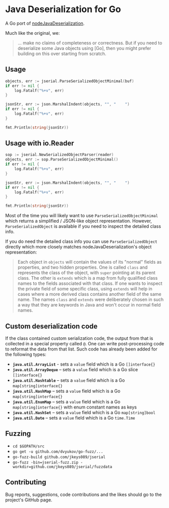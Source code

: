 # Java Deserialization for Go
A Go port of [nodeJavaDeserialization](https://github.com/gagern/nodeJavaDeserialization).

Much like the original, we:
> ... make no claims of completeness or correctness.
> But if you need to deserialize some Java objects using [Go],
> then you might prefer building on this over starting from scratch.


## Usage
```go
objects, err := jserial.ParseSerializedObjectMinimal(buf) 
if err != nil {
    log.Fatalf("%+v", err)
}

jsonStr, err := json.MarshalIndent(objects, "", "    ")
if err != nil {
    log.Fatalf("%+v", err)
}

fmt.Println(string(jsonStr))
```
## Usage with io.Reader
```go
sop := jserial.NewSerializedObjectParser(reader)
objects, err := sop.ParseSerializedObjectMinimal() 
if err != nil {
    log.Fatalf("%+v", err)
}

jsonStr, err := json.MarshalIndent(objects, "", "    ")
if err != nil {
    log.Fatalf("%+v", err)
}

fmt.Println(string(jsonStr))
```

Most of the time you will likely want to use `ParseSerializedObjectMinimal` which returns a simplified / JSON-like 
object representation. However, `ParseSerializedObject` is available if you need to inspect the detailed class info. 

If you do need the detailed class info you can use `ParseSerializedObject` directly which more closely matches 
nodeJavaDeserialization's object representation:   
> Each object in `objects` will contain the values of its "normal"
> fields as properties, and two hidden properties.
> One is called `class` and represents the class of the object,
> with `super` pointing at its parent class.
> The other is `extends` which is a map from fully qualified class names
> to the fields associated with that class.
> If one wants to inspect the private field of some specific class,
> using `extends` will help in cases where a more derived class contains
> another field of the same name.
> The names `class` and `extends` were deliberately chosen in such a way
> that they are keywords in Java and won't occur in normal field names.


## Custom deserialization code
If the class contained custom serialization code, the output from that is collected in a special property called `@`.
One can write post-processing code to reformat the data from that list. Such code has already been added for the 
following types:

* **`java.util.ArrayList`** - sets a `value` field which is a Go `[]interface{}`
* **`java.util.ArrayDeque`** – sets a `value` field which is a Go slice `[]interface{}`
* **`java.util.Hashtable`** – sets a `value` field which is a Go `map[string]interface{}`
* **`java.util.HashMap`** – sets a `value` field which is a Go `map[string]interface{}`
* **`java.util.EnumMap`** – sets a `value` field which is a Go `map[string]interface{}` with enum constant names as keys
* **`java.util.HashSet`** – sets a `value` field which is a Go `map[string]bool`
* **`java.util.Date`** – sets a `value` field which is a Go `time.Time`


## Fuzzing
* `cd $GOPATH/src`
* `go get -u github.com/dvyukov/go-fuzz/...`
* `go-fuzz-build github.com/jkeys089/jserial`
* `go-fuzz -bin=jserial-fuzz.zip -workdir=github.com/jkeys089/jserial/fuzzdata`


## Contributing
Bug reports, suggestions, code contributions and the likes should go to the project's GitHub page.